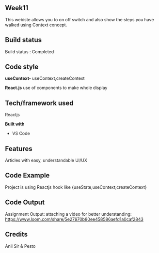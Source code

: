 ## Week11
This webiste allows you to on off switch and also show the steps you have walked using Context concept.


## Build status

Build status : Completed

## Code style

**useContext-**
	useContext,createContext

**React.js**
use of components to make whole display

## Tech/framework used

Reactjs

**Built with**

-   VS Code

## Features

Articles with easy, understandable UI/UX

## Code Example

Project is using Reactjs hook like {useState,useContext,createContext}


## Code Output

Assignment Output:
attaching a video for better understanding: 
https://www.loom.com/share/5e27970b80ee458586aefd1a0caf2843



## Credits

Anil Sir & Pesto

